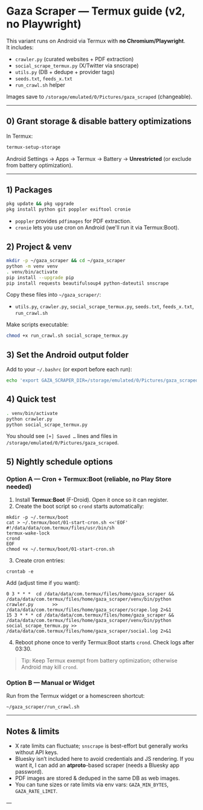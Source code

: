# Gaza Scraper — Termux guide (v2, no Playwright)

This variant runs on Android via Termux with **no Chromium/Playwright**.  
It includes:
- `crawler.py` (curated websites + PDF extraction)
- `social_scrape_termux.py` (X/Twitter via snscrape)
- `utils.py` (DB + dedupe + provider tags)
- `seeds.txt`, `feeds_x.txt`
- `run_crawl.sh` helper

Images save to `/storage/emulated/0/Pictures/gaza_scraped` (changeable).

---

## 0) Grant storage & disable battery optimizations
In Termux:
```bash
termux-setup-storage
```
Android Settings → Apps → Termux → Battery → **Unrestricted** (or exclude from battery optimization).

---

## 1) Packages

```bash
pkg update && pkg upgrade
pkg install python git poppler exiftool cronie
```

- `poppler` provides `pdfimages` for PDF extraction.
- `cronie` lets you use cron on Android (we'll run it via Termux:Boot).

## 2) Project & venv
```bash
mkdir -p ~/gaza_scraper && cd ~/gaza_scraper
python -m venv venv
. venv/bin/activate
pip install --upgrade pip
pip install requests beautifulsoup4 python-dateutil snscrape
```

Copy these files into `~/gaza_scraper/`:
- `utils.py`, `crawler.py`, `social_scrape_termux.py`, `seeds.txt`, `feeds_x.txt`, `run_crawl.sh`

Make scripts executable:
```bash
chmod +x run_crawl.sh social_scrape_termux.py
```

## 3) Set the Android output folder
Add to your `~/.bashrc` (or export before each run):
```bash
echo 'export GAZA_SCRAPER_DIR=/storage/emulated/0/Pictures/gaza_scraped' >> ~/.bashrc
```

## 4) Quick test
```bash
. venv/bin/activate
python crawler.py
python social_scrape_termux.py
```
You should see `[+] Saved …` lines and files in `/storage/emulated/0/Pictures/gaza_scraped`.

## 5) Nightly schedule options

### Option A — Cron + Termux:Boot (reliable, no Play Store needed)
1. Install **Termux:Boot** (F-Droid). Open it once so it can register.
2. Create the boot script so `crond` starts automatically:
```
mkdir -p ~/.termux/boot
cat > ~/.termux/boot/01-start-cron.sh <<'EOF'
#!/data/data/com.termux/files/usr/bin/sh
termux-wake-lock
crond
EOF
chmod +x ~/.termux/boot/01-start-cron.sh
```
3. Create cron entries:
```
crontab -e
```
Add (adjust time if you want):
```
0 3 * * *  cd /data/data/com.termux/files/home/gaza_scraper && /data/data/com.termux/files/home/gaza_scraper/venv/bin/python crawler.py       >> /data/data/com.termux/files/home/gaza_scraper/scrape.log 2>&1
15 3 * * * cd /data/data/com.termux/files/home/gaza_scraper && /data/data/com.termux/files/home/gaza_scraper/venv/bin/python social_scrape_termux.py >> /data/data/com.termux/files/home/gaza_scraper/social.log 2>&1
```
4. Reboot phone once to verify Termux:Boot starts `crond`. Check logs after 03:30.

> Tip: Keep Termux exempt from battery optimization; otherwise Android may kill `crond`.

### Option B — Manual or Widget
Run from the Termux widget or a homescreen shortcut:
```
~/gaza_scraper/run_crawl.sh
```

---

## Notes & limits
- X rate limits can fluctuate; `snscrape` is best-effort but generally works without API keys.
- Bluesky isn’t included here to avoid credentials and JS rendering. If you want it, I can add an **atproto**-based scraper (needs a Bluesky app password).
- PDF images are stored & deduped in the same DB as web images.
- You can tune sizes or rate limits via env vars: `GAZA_MIN_BYTES`, `GAZA_RATE_LIMIT`.

—
